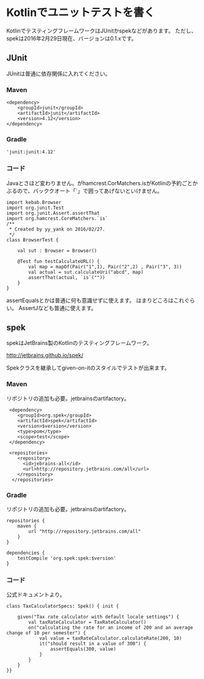 
# Kotlinでユニットテストを書く

KotlinでテスティングフレームワークはJUnitかspekなどがあります。
ただし、spekは2016年2月29日現在、バージョンは0.1.xです。

## JUnit

JUnitは普通に依存関係に入れてください。

### Maven

    <dependency>
    	<groupId>junit</groupId>
    	<artifactId>junit</artifactId>
    	<version>4.12</version>
    </dependency>


### Gradle

    'junit:junit:4.12'


### コード

Javaとさほど変わりません。がhamcrest.CorMatchers.isがKotlinの予約ごとかぶるので、バッククオート「`」で囲ってあげないといけません。


    import kebab.Browser
    import org.junit.Test
    import org.junit.Assert.assertThat
    import org.hamcrest.CoreMatchers.`is`
    /**
     * Created by yy_yank on 2016/02/27.
     */
    class BrowserTest {
    
        val sut : Browser = Browser()
    
        @Test fun testCalculateURL() {
            val map = mapOf(Pair("1",1), Pair("2",2) , Pair("3", 3))
            val actual = sut.calculateUri("abcd", map)
            assertThat(actual, `is`(""))
        }
    }


assertEqualsとかは普通に何も意識せずに使えます。
はまりどころはこれぐらい。
AssertJなども普通に使えます。


## spek


spekはJetBrains製のKotlinのテスティングフレームワーク。

http://jetbrains.github.io/spek/


Spekクラスを継承してgiven-on-itのスタイルでテストが出来ます。

### Maven

リポジトリの追加も必要。jetbrainsのartifactory。

     <dependency>
        <groupId>org.spek</groupId>
        <artifactId>spek</artifactId>
        <version>$version</version>
        <type>pom</type>
        <scope>test</scope>
     </dependency>
     
     <repositories>
        <repository>
          <id>jebrains-all</id>
          <url>http://repository.jetbrains.com/all</url>
        </repository>
      </repositories>
      


### Gradle 

リポジトリの追加も必要。jetbrainsのartifactory。

    repositories {
        maven {
            url "http://repository.jetbrains.com/all"
        }
    }
    
    dependencies {
        testCompile 'org.spek:spek:$version'
    }


### コード

公式ドキュメントより。

    class TaxCalculatorSpecs: Spek() { init {
    
        given("Tax rate calculator with default locale settings") {
            val taxRateCalculator = TaxRateCalculator()
            on("calculating the rate for an income of 200 and an average change of 10 per semester") {
                val value = taxRateCalculator.calculateRate(200, 10)
                it("should result in a value of 300") {
                    assertEquals(300, value)
                }
            }
        }
    }}
